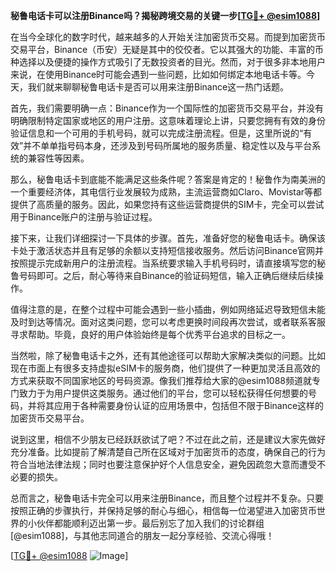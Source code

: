 **秘鲁电话卡可以注册Binance吗？揭秘跨境交易的关键一步[[TG💪+ @esim1088](https://t.me/s/esim1088)]**

在当今全球化的数字时代，越来越多的人开始关注加密货币交易。而提到加密货币交易平台，Binance（币安）无疑是其中的佼佼者。它以其强大的功能、丰富的币种选择以及便捷的操作方式吸引了无数投资者的目光。然而，对于很多非本地用户来说，在使用Binance时可能会遇到一些问题，比如如何绑定本地电话卡等。今天，我们就来聊聊秘鲁电话卡是否可以用来注册Binance这一热门话题。

首先，我们需要明确一点：Binance作为一个国际性的加密货币交易平台，并没有明确限制特定国家或地区的用户注册。这意味着理论上讲，只要您拥有有效的身份验证信息和一个可用的手机号码，就可以完成注册流程。但是，这里所说的“有效”并不单单指号码本身，还涉及到号码所属地的服务质量、稳定性以及与平台系统的兼容性等因素。

那么，秘鲁电话卡到底能不能满足这些条件呢？答案是肯定的！秘鲁作为南美洲的一个重要经济体，其电信行业发展较为成熟，主流运营商如Claro、Movistar等都提供了高质量的服务。因此，如果您持有这些运营商提供的SIM卡，完全可以尝试用于Binance账户的注册与验证过程。

接下来，让我们详细探讨一下具体的步骤。首先，准备好您的秘鲁电话卡。确保该卡处于激活状态并且有足够的余额以支持短信接收服务。然后访问Binance官网并按照提示完成新用户的注册流程。当系统要求输入手机号码时，请直接填写您的秘鲁号码即可。之后，耐心等待来自Binance的验证码短信，输入正确后继续后续操作。

值得注意的是，在整个过程中可能会遇到一些小插曲，例如网络延迟导致短信未能及时到达等情况。面对这类问题，您可以考虑更换时间段再次尝试，或者联系客服寻求帮助。毕竟，良好的用户体验始终是每个优秀平台追求的目标之一。

当然啦，除了秘鲁电话卡之外，还有其他途径可以帮助大家解决类似的问题。比如现在市面上有很多支持虚拟eSIM卡的服务商，他们提供了一种更加灵活且高效的方式来获取不同国家地区的号码资源。像我们推荐给大家的@esim1088频道就专门致力于为用户提供这类服务。通过他们的平台，您可以轻松获得任何想要的号码，并将其应用于各种需要身份认证的应用场景中，包括但不限于Binance这样的加密货币交易平台。

说到这里，相信不少朋友已经跃跃欲试了吧？不过在此之前，还是建议大家先做好充分准备。比如提前了解清楚自己所在区域对于加密货币的态度，确保自己的行为符合当地法律法规；同时也要注意保护好个人信息安全，避免因疏忽大意而遭受不必要的损失。

总而言之，秘鲁电话卡完全可以用来注册Binance，而且整个过程并不复杂。只要按照正确的步骤执行，并保持足够的耐心与细心，相信每一位渴望进入加密货币世界的小伙伴都能顺利迈出第一步。最后别忘了加入我们的讨论群组[@esim1088]，与其他志同道合的朋友一起分享经验、交流心得哦！

[[TG💪+ @esim1088](https://t.me/s/esim1088) ![Image](https://i.postimg.cc/4NQfJmqS/Snipaste-2025-05-13-00-14-12.png)]